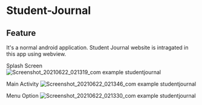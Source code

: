# Student-Journal

Feature
-------------
It's a normal android application. Student Journal website is intragated in this app using webview.

Splash Screen
![Screenshot_20210622_021319_com example studentjournal](https://user-images.githubusercontent.com/49723335/122823548-520ddb80-d301-11eb-9385-b342da3e2a48.jpg)

Main Activity
![Screenshot_20210622_021346_com example studentjournal](https://user-images.githubusercontent.com/49723335/122823592-60f48e00-d301-11eb-8387-fcd2f16918c0.jpg)

Menu Option
![Screenshot_20210622_021330_com example studentjournal](https://user-images.githubusercontent.com/49723335/122823607-681b9c00-d301-11eb-9302-ba38d9320a9c.jpg)
